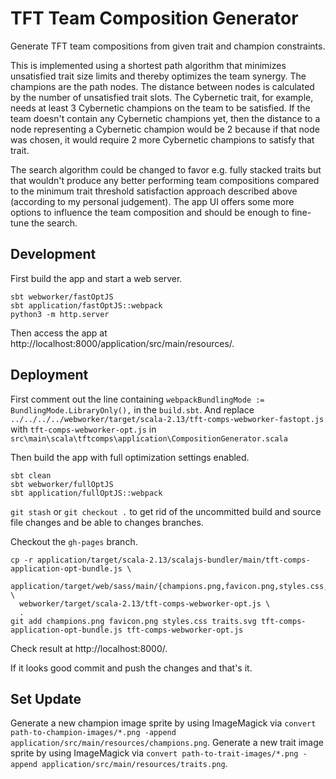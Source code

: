 # TFT Team Composition Generator

Generate TFT team compositions from given trait and champion constraints.

This is implemented using a shortest path algorithm that minimizes unsatisfied trait size limits and thereby optimizes the team synergy.
The champions are the path nodes.
The distance between nodes is calculated by the number of unsatisfied trait slots.
The Cybernetic trait, for example, needs at least 3 Cybernetic champions on the team to be satisfied.
If the team doesn't contain any Cybernetic champions yet, then the distance to a node representing a Cybernetic champion would be 2 because if that node was chosen, it would require 2 more Cybernetic champions to satisfy that trait.

The search algorithm could be changed to favor e.g. fully stacked traits but that wouldn't produce any better performing team compositions compared to the minimum trait threshold satisfaction approach described above (according to my personal judgement).
The app UI offers some more options to influence the team composition and should be enough to fine-tune the search.

 
## Development

First build the app and start a web server.

```shell script
sbt webworker/fastOptJS
sbt application/fastOptJS::webpack
python3 -m http.server
```

Then access the app at http://localhost:8000/application/src/main/resources/.


## Deployment

First comment out the line containing `webpackBundlingMode := BundlingMode.LibraryOnly(),` in the `build.sbt`.
And replace `../../../../webworker/target/scala-2.13/tft-comps-webworker-fastopt.js` with `tft-comps-webworker-opt.js` in `src\main\scala\tftcomps\application\CompositionGenerator.scala`

Then build the app with full optimization settings enabled.

```shell script
sbt clean
sbt webworker/fullOptJS
sbt application/fullOptJS::webpack
```

`git stash` or `git checkout .` to get rid of the uncommitted build and source file changes and be able to changes branches.

Checkout the `gh-pages` branch.

```shell script
cp -r application/target/scala-2.13/scalajs-bundler/main/tft-comps-application-opt-bundle.js \
  application/target/web/sass/main/{champions.png,favicon.png,styles.css,traits.svg} \
  webworker/target/scala-2.13/tft-comps-webworker-opt.js \
  .
git add champions.png favicon.png styles.css traits.svg tft-comps-application-opt-bundle.js tft-comps-webworker-opt.js
```

Check result at http://localhost:8000/.

If it looks good commit and push the changes and that's it.


## Set Update

Generate a new champion image sprite by using ImageMagick via `convert path-to-champion-images/*.png -append application/src/main/resources/champions.png`.
Generate a new trait image sprite by using ImageMagick via `convert path-to-trait-images/*.png -append application/src/main/resources/traits.png`.
